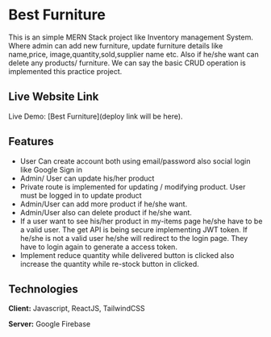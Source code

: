 

# Best Furniture 

This is an simple MERN Stack project like Inventory management System. Where admin can add new furniture, update furniture details like name,price, image,quantity,sold,supplier name etc. Also if he/she want can delete any products/ furniture.
We can say the basic CRUD operation is implemented  this practice project.



## Live Website Link
Live Demo: [Best Furniture](deploy link will be here).

## Features

- User Can create account both using email/password also social login like Google Sign in
- Admin/ User can update his/her product 
- Private route is implemented for updating / modifying product. User must be logged in to update product
- Admin/User can add more product if he/she want.
- Admin/User also can delete product if he/she want.
- If a user want to see his/her product in my-items page he/she have to be a valid user. The get API is being secure implementing JWT token. If he/she is not a valid user he/she will redirect to the login page. They have to login again to generate a access token.  
- Implement reduce quantity while delivered button is clicked also increase the quantity while re-stock button in clicked.






## Technologies

**Client:** Javascript, ReactJS, TailwindCSS

**Server:** Google Firebase 

